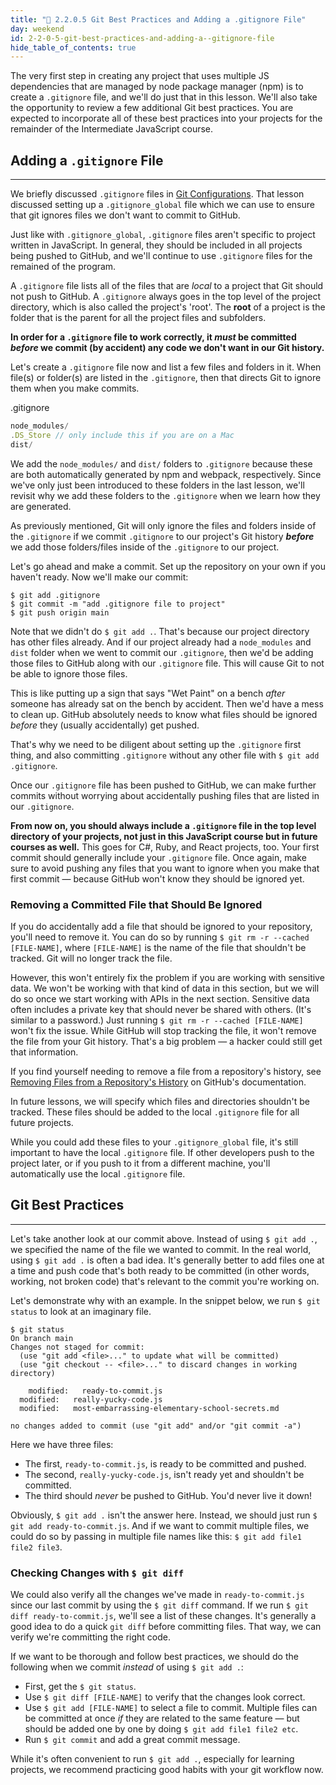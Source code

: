 ```yaml
---
title: "📓 2.2.0.5 Git Best Practices and Adding a .gitignore File"
day: weekend
id: 2-2-0-5-git-best-practices-and-adding-a--gitignore-file
hide_table_of_contents: true
---
```


The very first step in creating any project that uses multiple JS dependencies that are managed by node package manager (npm) is to create a `.gitignore` file, and we'll do just that in this lesson. We'll also take the opportunity to review a few additional Git best practices. You are expected to incorporate all of these best practices into your projects for the remainder of the Intermediate JavaScript course.

## Adding a `.gitignore` File
---

We briefly discussed `.gitignore` files in [Git Configurations](/pre-work/getting-started-with-intro-to-programming/1-0-0-21-git-configurations). That lesson discussed setting up a `.gitignore_global` file which we can use to ensure that git ignores files we don't want to commit to GitHub. 

Just like with `.gitignore_global`, `.gitignore` files aren't specific to project written in JavaScript. In general, they should be included in all projects being pushed to GitHub, and we'll continue to use `.gitignore` files for the remained of the program.

A `.gitignore` file lists all of the files that are _local_ to a project that Git should not push to GitHub. A `.gitignore` always goes in the top level of the project directory, which is also called the project's 'root'. The **root** of a project is the folder that is the parent for all the project files and subfolders. 

**In order for a `.gitignore` file to work correctly, it _must_ be committed _before_ we commit (by accident) any code we don't want in our Git history.**

Let's create a `.gitignore` file now and list a few files and folders in it. When file(s) or folder(s) are listed in the `.gitignore`, then that directs Git to ignore them when you make commits.

<div class="filename">.gitignore</div>

```js
node_modules/
.DS_Store // only include this if you are on a Mac
dist/
```

We add the `node_modules/` and `dist/` folders to `.gitignore` because these are both automatically generated by npm and webpack, respectively. Since we've only just been introduced to these folders in the last lesson, we'll revisit why we add these folders to the `.gitignore` when we learn how they are generated. 

As previously mentioned, Git will only ignore the files and folders inside of the `.gitignore` if we commit `.gitignore` to our project's Git history **_before_** we add those folders/files inside of the `.gitignore` to our project. 

Let's go ahead and make a commit. Set up the repository on your own if you haven't ready. Now we'll make our commit:

```shell
$ git add .gitignore
$ git commit -m "add .gitignore file to project"
$ git push origin main
```

Note that we didn't do `$ git add .`. That's because our project directory has other files already. And if our project already had a `node_modules` and `dist` folder when we went to commit our `.gitignore`, then we'd be adding those files to GitHub along with our `.gitignore` file. This will cause Git to not be able to ignore those files. 

This is like putting up a sign that says "Wet Paint" on a bench _after_ someone has already sat on the bench by accident. Then we'd have a mess to clean up. GitHub absolutely needs to know what files should be ignored _before_ they (usually accidentally) get pushed.

That's why we need to be diligent about setting up the `.gitignore` first thing, and also committing `.gitignore` without any other file with `$ git add .gitignore`. 

Once our `.gitignore` file has been pushed to GitHub, we can make further commits without worrying about accidentally pushing files that are listed in our `.gitignore`.

**From now on, you should always include a `.gitignore` file in the top level directory of your projects, not just in this JavaScript course but in future courses as well.** This goes for C#, Ruby, and React projects, too. Your first commit should generally include your `.gitignore` file. Once again, make sure to avoid pushing any files that you want to ignore when you make that first commit — because GitHub won't know they should be ignored yet.

### Removing a Committed File that Should Be Ignored

If you do accidentally add a file that should be ignored to your repository, you'll need to remove it. You can do so by running `$ git rm -r --cached [FILE-NAME]`, where `[FILE-NAME]` is the name of the file that shouldn't be tracked. Git will no longer track the file.

However, this won't entirely fix the problem if you are working with sensitive data. We won't be working with that kind of data in this section, but we will do so once we start working with APIs in the next section. Sensitive data often includes a private key that should never be shared with others. (It's similar to a password.) Just running `$ git rm -r --cached [FILE-NAME]` won't fix the issue. While GitHub will stop tracking the file, it won't remove the file from your Git history. That's a big problem — a hacker could still get that information. 

If you find yourself needing to remove a file from a repository's history, see [Removing Files from a Repository's History](https://help.github.com/en/github/managing-large-files/removing-files-from-a-repositorys-history) on GitHub's documentation.

In future lessons, we will specify which files and directories shouldn't be tracked. These files should be added to the local `.gitignore` file for all future projects. 

While you could add these files to your `.gitignore_global` file, it's still important to have the local `.gitignore` file. If other developers push to the project later, or if you push to it from a different machine, you'll automatically use the local `.gitignore` file.

## Git Best Practices
---

Let's take another look at our commit above. Instead of using `$ git add .`, we specified the name of the file we wanted to commit. In the real world, using `$ git add .` is often a bad idea. It's generally better to add files one at a time and push code that's both ready to be committed (in other words, working, not broken code) that's relevant to the commit you're working on.

Let's demonstrate why with an example. In the snippet below, we run `$ git status` to look at an imaginary file.

```shell
$ git status
On branch main
Changes not staged for commit:
  (use "git add <file>..." to update what will be committed)
  (use "git checkout -- <file>..." to discard changes in working directory)

	modified:   ready-to-commit.js
  modified:   really-yucky-code.js
  modified:   most-embarrassing-elementary-school-secrets.md

no changes added to commit (use "git add" and/or "git commit -a")
```

Here we have three files:

* The first, `ready-to-commit.js`, is ready to be committed and pushed.
* The second, `really-yucky-code.js`, isn't ready yet and shouldn't be committed.
* The third should _never_ be pushed to GitHub. You'd never live it down!

Obviously, `$ git add .` isn't the answer here. Instead, we should just run `$ git add ready-to-commit.js`. And if we want to commit multiple files, we could do so by passing in multiple file names like this: `$ git add file1 file2 file3`.

### Checking Changes with `$ git diff`

We could also verify all the changes we've made in `ready-to-commit.js` since our last commit by using the `$ git diff` command. If we run `$ git diff ready-to-commit.js`, we'll see a list of these changes. It's generally a good idea to do a quick `git diff` before committing files. That way, we can verify we're committing the right code.

If we want to be thorough and follow best practices, we should do the following when we commit _instead_ of using `$ git add .`:

* First, get the `$ git status`.
* Use `$ git diff [FILE-NAME]` to verify that the changes look correct.
* Use `$ git add [FILE-NAME]` to select a file to commit. Multiple files can be committed at once _if_ they are related to the same feature — but should be added one by one by doing `$ git add file1 file2 etc`.
* Run `$ git commit` and add a great commit message.

While it's often convenient to run `$ git add .`, especially for learning projects, we recommend practicing good habits with your git workflow now.
